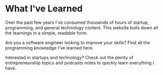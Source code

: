 # What I've Learned

Over the past few years I've consumed thousands of hours of startup, programming, and general technology content. This
website boils down all the learnings in a simple, readable form.

Are you a software engineer looking to improve your skills? Find all the programming knowledge I've learned here.

Interested in startups and technology? Check out the plenty of entrepreneurship topics and podcasts notes to quickly learn
everything I have.

[//]: # ( Want more detail and more long-form thoughts? My [personal blog]&#40;https://theseanrich.com&#41; may have what you're looking for.)

[//]: # ( Tell me what you want to learn next on my new Twitter account. You're busy. I'll save you the time and share it with you.)
